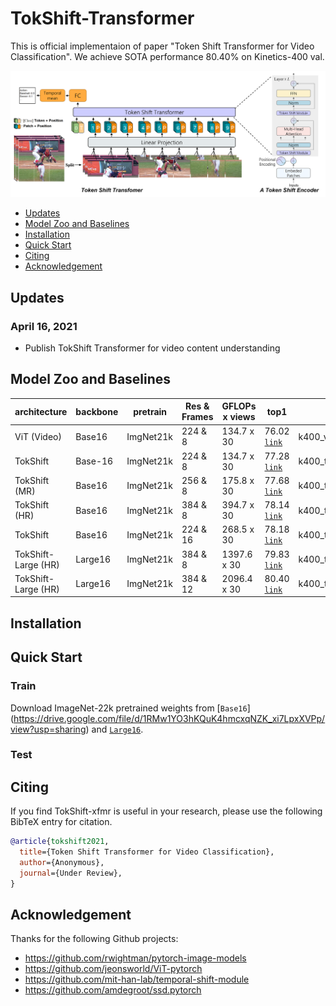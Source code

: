 # TokShift-Transformer
This is official implementaion of paper "Token Shift Transformer for Video Classification". We achieve SOTA performance 80.40% on Kinetics-400 val.
<div align="center">
  <img src="demo/tokshift.PNG" width="600px"/>
</div>

- [Updates](#updates)
- [Model Zoo and Baselines](#model-zoo-and-baselines)
- [Installation](#installation)
- [Quick Start](#quick-start)
- [Citing](#citing)
- [Acknowledgement](#Acknowledgement)





## Updates
### April 16, 2021
* Publish TokShift Transformer for video content understanding

## Model Zoo and Baselines
| architecture | backbone |  pretrain |  Res & Frames | GFLOPs x views|  top1  |  config |
| ------------- | ------------- | ------------- | ------------- | ------------- | ------------- | ------------- | 
| ViT (Video) | Base16 | ImgNet21k | 224 & 8 | 134.7 x 30 | 76.02 [`link`](https://drive.google.com/drive/folders/1Bj5tc9dQmmJbhouytPOIYJlvK6O2yFyE?usp=sharing)  |k400_vit_8x32_224.yml |
| TokShift | Base-16 | ImgNet21k | 224 & 8 | 134.7 x 30 | 77.28 [`link`](https://drive.google.com/drive/folders/1ty6OqhZpUxSzokXmP1IUFpze5A0Gihuu?usp=sharing) |k400_tokshift_div4_8x32_base_224.yml |
| TokShift (MR)| Base16 | ImgNet21k | 256 & 8 | 175.8 x 30 | 77.68 [`link`](https://drive.google.com/drive/folders/1xmW8VjYDdw996j17mHZhhjBnA2dJRj7a?usp=sharing)  |k400_tokshift_div4_8x32_base_256.yml |
| TokShift (HR)| Base16 | ImgNet21k | 384 & 8 | 394.7 x 30 | 78.14 [`link`](https://drive.google.com/drive/folders/1QNZWV9VUJuZdUzoU4NUtSZxFgLF3MONm?usp=sharing)  |k400_tokshift_div4_8x32_base_384.yml |
| TokShift | Base16 | ImgNet21k | 224 & 16 | 268.5 x 30 | 78.18 [`link`](https://drive.google.com/drive/folders/1w2XrDRLNJdDG1e6OczsxKEr6-LuwhVgv?usp=sharing) |k400_tokshift_div4_16x32_base_224.yml |
| TokShift-Large (HR)| Large16 | ImgNet21k | 384 & 8 | 1397.6 x 30 | 79.83 [`link`](https://drive.google.com/drive/folders/1tTXo5NzV4d9FTmnh40sUTXPoyUxWkq-I?usp=sharing)  |k400_tokshift_div4_8x32_large_384.yml |
| TokShift-Large (HR)| Large16 | ImgNet21k | 384 & 12 | 2096.4 x 30 | 80.40 [`link`](https://drive.google.com/drive/folders/1vuDcSZLgzsicJr9d1yKSm5089fiN6PX7?usp=sharing) |k400_tokshift_div4_12x32_large_384.yml |


## Installation


## Quick Start
### Train
Download ImageNet-22k pretrained weights from [`Base16`] (https://drive.google.com/file/d/1RMw1YO3hKQuK4hmcxqNZK_xi7LpxXVPp/view?usp=sharing) and [`Large16`](https://drive.google.com/file/d/12TkF_wFZn5JkpqjBE_CVmG3j8CTEas5K/view?usp=sharing).

### Test



## Citing
If you find TokShift-xfmr is useful in your research, please use the following BibTeX entry for citation.
```BibTeX
@article{tokshift2021,
  title={Token Shift Transformer for Video Classification},
  author={Anonymous},
  journal={Under Review},
}
```

## Acknowledgement
Thanks for the following Github projects:
- https://github.com/rwightman/pytorch-image-models
- https://github.com/jeonsworld/ViT-pytorch
- https://github.com/mit-han-lab/temporal-shift-module
- https://github.com/amdegroot/ssd.pytorch

